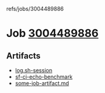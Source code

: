 refs/jobs/3004489886

# Job [3004489886](https://github.com/rokmoln/support-firecloud/runs/3004489886?check_suite_focus=true)

## Artifacts

* [log.sh-session](log.sh-session)
* [sf-ci-echo-benchmark](sf-ci-echo-benchmark)
* [some-job-artifact.md](some-job-artifact.md)

